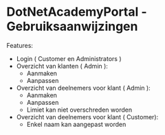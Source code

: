 # DotNetAcademyPortal - Gebruiksaanwijzingen

Features:
- Login ( Customer en Administrators )
- Overzicht van klanten ( Admin ):
    - Aanmaken 
    - Aanpassen
- Overzicht van deelnemers voor klant ( Admin ):
    - Aanmaken
    - Aanpassen
    - Limiet kan niet overschreden worden
- Overzicht van deelnemers voor klant ( Customer):
    - Enkel naam kan aangepast worden
